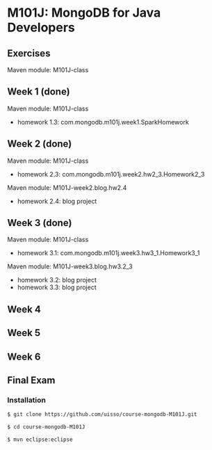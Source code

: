 M101J: MongoDB for Java Developers
===============================

Exercises
------------
 Maven module:  M101J-class 

Week 1 (done)
------------------
 Maven module: M101J-class
 * homework 1.3: com.mongodb.m101j.week1.SparkHomework

Week 2 (done)
------------------
 Maven module: M101J-class
 * homework 2.3: com.mongodb.m101j.week2.hw2_3.Homework2_3

 Maven module: M101J-week2.blog.hw2.4
 * homework 2.4: blog project

Week 3 (done)
-----------------
 Maven module: M101J-class
 * homework 3.1: com.mongodb.m101j.week3.hw3_1.Homework3_1

 Maven module: M101J-week3.blog.hw3.2_3
 * homework 3.2: blog project
 * homework 3.3: blog project
  
Week 4
----------------
Week 5
----------------
Week 6
----------------
Final Exam
---------------

### Installation
```sh
$ git clone https://github.com/uisso/course-mongodb-M101J.git
```

```sh
$ cd course-mongodb-M101J
```

```sh
$ mvn eclipse:eclipse
```